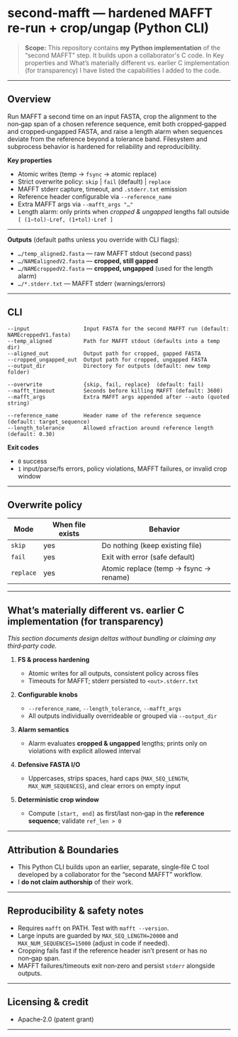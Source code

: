 # second-mafft — hardened MAFFT re-run + crop/ungap (Python CLI)

> **Scope:** This repository contains **my Python implementation** of the “second MAFFT” step. It builds upon a collaborator's C code. In Key properties and 
What’s materially different vs. earlier C implementation (for transparency) I have listed the capabilities I added to the code. 

---

## Overview

Run MAFFT a second time on an input FASTA, crop the alignment to the non‑gap span of a chosen reference sequence, emit both cropped‑gapped and cropped‑ungapped FASTA, and raise a length alarm when sequences deviate from the reference beyond a tolerance band. Filesystem and subprocess behavior is hardened for reliability and reproducibility.

**Key properties**

* Atomic writes (temp → `fsync` → atomic replace)
* Strict overwrite policy: `skip` | `fail` (default) | `replace`
* MAFFT stderr capture, timeout, and `.stderr.txt` emission
* Reference header configurable via `--reference_name`
* Extra MAFFT args via `--mafft_args "…"`
* Length alarm: only prints when *cropped & ungapped* lengths fall outside `[ (1−tol)·Lref, (1+tol)·Lref ]`

---

**Outputs** (default paths unless you override with CLI flags):

* `…/temp_aligned2.fasta` — raw MAFFT stdout (second pass)
* `…/NAMEalignedV2.fasta` — **cropped, still gapped**
* `…/NAMEcroppedV2.fasta` — **cropped, ungapped** (used for the length alarm)
* `…/*.stderr.txt` — MAFFT stderr (warnings/errors)

---

## CLI

```text
--input                 Input FASTA for the second MAFFT run (default: NAMEcroppedV1.fasta)
--temp_aligned          Path for MAFFT stdout (defaults into a temp dir)
--aligned_out           Output path for cropped, gapped FASTA
--cropped_ungapped_out  Output path for cropped, ungapped FASTA
--output_dir            Directory for outputs (default: new temp folder)

--overwrite             {skip, fail, replace}  (default: fail)
--mafft_timeout         Seconds before killing MAFFT (default: 3600)
--mafft_args            Extra MAFFT args appended after --auto (quoted string)

--reference_name        Header name of the reference sequence (default: target_sequence)
--length_tolerance      Allowed ±fraction around reference length (default: 0.30)
```

**Exit codes**

* `0` success
* `1` input/parse/fs errors, policy violations, MAFFT failures, or invalid crop window

---

## Overwrite policy

| Mode      | When file exists | Behavior                               |
| --------- | ---------------- | -------------------------------------- |
| `skip`    | yes              | Do nothing (keep existing file)        |
| `fail`    | yes              | Exit with error (safe default)         |
| `replace` | yes              | Atomic replace (temp → fsync → rename) |

---

## What’s materially different vs. earlier C implementation (for transparency)

*This section documents design deltas without bundling or claiming any third‑party code.*

1. **FS & process hardening**

   * Atomic writes for all outputs, consistent policy across files
   * Timeouts for MAFFT; stderr persisted to `<out>.stderr.txt`
2. **Configurable knobs**

   * `--reference_name`, `--length_tolerance`, `--mafft_args`
   * All outputs individually overrideable or grouped via `--output_dir`
3. **Alarm semantics**

   * Alarm evaluates **cropped & ungapped** lengths; prints only on violations with explicit allowed interval
4. **Defensive FASTA I/O**

   * Uppercases, strips spaces, hard caps (`MAX_SEQ_LENGTH`, `MAX_NUM_SEQUENCES`), and clear errors on empty input
5. **Deterministic crop window**

   * Compute `[start, end]` as first/last non‑gap in the **reference sequence**; validate `ref_len > 0`

---

## Attribution & Boundaries

* This Python CLI builds upon an earlier, separate, single‑file C tool developed by a collaborator for the “second MAFFT” workflow.
* I **do not claim authorship** of their work.

---

## Reproducibility & safety notes

* Requires `mafft` on PATH. Test with `mafft --version`.
* Large inputs are guarded by `MAX_SEQ_LENGTH=20000` and `MAX_NUM_SEQUENCES=15000` (adjust in code if needed).
* Cropping fails fast if the reference header isn’t present or has no non‑gap span.
* MAFFT failures/timeouts exit non‑zero and persist `stderr` alongside outputs.

---

## Licensing & credit

* Apache‑2.0 (patent grant)

---
